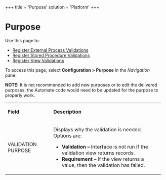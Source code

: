 +++
title = 'Purpose'
solution = 'Platform'
+++

# Purpose

<div class="use">

Use this page to:

  - [Register External Process
    Validations](../Use_Cases/Register_External_Process_Validations)
  - [Register Stored Procedure
    Validations](../Use_Cases/Register_Stored_Procedure_Validations)
  - [Register View
    Validations](../Use_Cases/Register_View_Validations)

</div>

To access this page, select **Configuration \> Purpose** in the
*Navigation* pane.

**NOTE:** It is not recommended to add new purposes or to edit the
delivered purposes; the Automate code would need to be updated for the
purpose to properly work.

<table>
<tbody>
<tr class="odd">
<td><p><strong>Field</strong></p></td>
<td><p><strong>Description</strong></p></td>
</tr>
<tr class="even">
<td><p>VALIDATION PURPOSE</p></td>
<td><p>Displays why the validation is needed. Options are:</p>
<ul>
<li><strong>Validation –</strong> Interface is not run if the validation view returns records.</li>
<li><strong>Requirement –</strong> If the view returns a value, then the validation has failed.</li>
</ul></td>
</tr>
</tbody>
</table>
